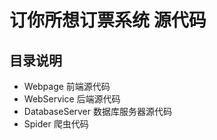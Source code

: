 # 订你所想订票系统 源代码

## 目录说明

- Webpage 前端源代码
- WebService 后端源代码
- DatabaseServer 数据库服务器源代码
- Spider 爬虫代码
